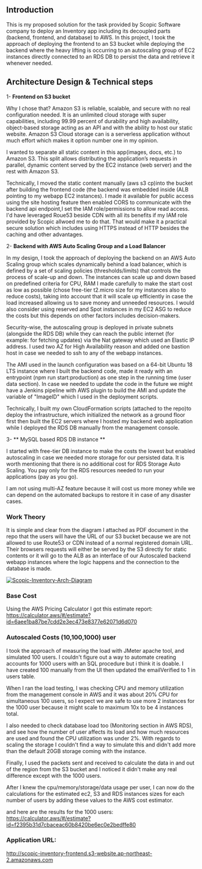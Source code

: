 ## Introduction

This is my proposed solution for the task provided by Scopic Software company to deploy an Inventory app including its decoupled parts (backend, frontend, and database) to AWS. In this project, I took the approach of deploying the frontend to an S3 bucket while deploying the backend where the heavy lifting is occurring to an autoscaling group of EC2 instances directly connected to an RDS DB to persist the data and retrieve it whenever needed.

## Architecture Design & Technical steps

1- **Frontend on S3 bucket** 

Why I  chose that? Amazon S3 is reliable, scalable, and secure with no real configuration needed. It is an unlimited cloud storage with super capabilities, including 99.99 percent of durability and high availability, object-based storage acting as an API and with the ability to host our static website. Amazon S3 Cloud storage can is a serverless application without much effort which makes it option number one in my opinion.

I wanted to separate all static content in this app(images, docs, etc.) to Amazon S3. This split allows distributing the application’s requests in parallel, dynamic content served by the EC2 instance (web server) and the rest with Amazon S3.

Technically, I moved the static content manually (aws s3 cp)into the bucket after building the frontend code (the backend was embedded inside (ALB pointing to my webapp EC2 instances). I made it available for public access using the site hosting feature then enabled CORS to communicate with the backend api endpoint,I set the IAM role/permissions to allow read access. I'd have leveraged Roue53 beside CDN with all its benefits if my IAM role provided by Scopic allwoed me to do that. That would make it a practical secure solution which includes using HTTPS instead of HTTP besides the caching and other advantages.

2- **Backend with AWS Auto Scaling Group and a Load Balancer**

In my design, I took the approach of deploying the backend on an AWS Auto Scaling group which scales dynamically behind a load balancer, which is defined by a set of scaling policies (thresholds/limits) that controls the process of scale-up and down. The instances can scale up and down based on predefined criteria for CPU, RAM I made carefully to make the start cost as low as possible (chose free-tier t2.micro size for my instances also to reduce costs), taking into account that it will scale up efficiently in case the load increased allowing us to save money and unneeded resources. I would also consider using reserved and Spot instances in my EC2 ASG to reduce the costs but this depends on other factors includes decision-makers.

Security-wise, the autoscaling group is deployed in private subnets (alongside the RDS DB) while they can reach the public internet (for example: for fetching updates) via the Nat gateway which used an Elastic IP address. I used two AZ for High Availability reason and added one bastion host in case we needed to ssh to any of the webapp instances.

The AMI used in the launch configuration was based on a 64-bit Ubuntu 18 LTS instance where I built the backend code, made it ready with an entrypoint (npm run start:production) as one step in the running time (user data section). In case we needed to update the code in the future we might have a Jenkins pipeline with AWS plugin to build the AMI and update the variable of "ImageID" which I used in the deployment scripts. 

Technically, I built my own CloudFormation scripts (attached to the repo)to deploy the infrastructure, which initialized the network as a ground floor first then built the EC2 servers where I hosted my backend web application while I deployed the RDS DB manually from the management console.

3- ** MySQL based RDS DB instance ** 

I started with free-tier DB instance to make the costs the lowest but enabled autoscaling in case we needed more storage for our persisted data. It is worth mentioning that there is no additional cost for RDS Storage Auto Scaling. You pay only for the RDS resources needed to run your applications (pay as you go).

I am not using multi-AZ feature because it will cost us more money while we can depend on the automated backups to restore it in case of any disaster cases.

### Work Theory

It is simple and clear from the diagram I attached as PDF document in the repo that the users will have the URL of our S3 bucket because we are not allowed to use Route53 or CDN instead of a normal registered domain URL. Their browsers requests will either be served by the S3 directly for static contents or it will go to the ALB as an interface of our Autoscaled backend webapp instances where the logic happens and the connection to the database is made.

<a href="https://ibb.co/4N950Ph"><img src="https://i.ibb.co/x5PRrJx/Scopic-Inventory-Arch-Diagram.png" alt="Scopic-Inventory-Arch-Diagram" border="0"></a>

### Base Cost

Using the AWS Pricing Calculator I got this estimate report: https://calculator.aws/#/estimate?id=6aee1ba87be7cdd2e3ec473e8377e62071d6d070

### Autoscaled Costs (10,100,1000) user

I took the approach of measuring the load with JMeter apache tool, and simulated 100 users. I couldn't figure out a way to automate creating accounts for 1000 users with an SQL procedure but i think it is doable. I have created 100 manually from the UI then updated the emailVerified to 1 in users table.

When I ran the load testing, I was checking CPU and memory utilization from the management console in AWS and it was about 20% CPU for simultaneous 100 users, so I expect we are safe to use more 2 instances for the 1000 user because it might scale to maximum 10x to be 4 instances total.

I also needed to check database load too (Monitoring section in AWS RDS), and see how the number of user affects its load and how much resources are used and found the CPU utilization was under 2%. With regards to scaling the storage I couldn't find a way to simulate this and didn't add more than the default 20GB storage coming with the instance.

Finally, I used the packets sent and received to calculate the data in and out of the region from the S3 bucket and I noticed it didn't make any real difference except with the 1000 users.

After I knew the cpu/memory/storage/data usage per user, I can now do the calculations for the estimated ec2, S3 and RDS instances sizes for each number of users by adding these values to the AWS cost estimator.

and here are the results for the 1000 users: https://calculator.aws/#/estimate?id=f2395b31d7cbaceac60b8420be6ec0e2bedffe80

### Application URL:

http://scopic-inventory-frontend.s3-website.ap-northeast-2.amazonaws.com


